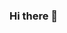 ### Hi there 👋

<!--
**quent4139/quent4139** is a ✨ _special_ ✨ repository because its `README.md` (this file) appears on your GitHub profile.

Here are some ideas to get you started:

- 🔭 Actuellement étudiant en cursus double avec Grenoble INP Ensimag/Phelma
- 🌱 Je suis passionné de systèmes embarqués et de sécurité informatique
- 👯 I’m looking to collaborate on ...
- 🤔 Je réalise des sites internets pour les entreprises pendant mon temps libre 
- 💬 Demandez-moi si vous aviez des idées de projet à réaliser 
-->
